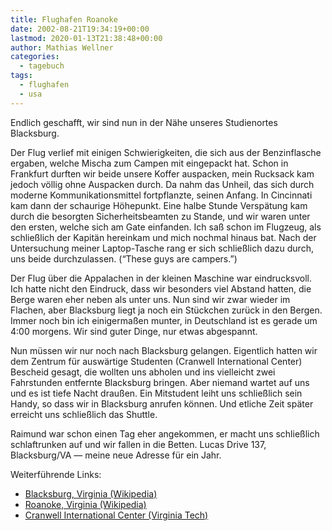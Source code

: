 ```yaml
---
title: Flughafen Roanoke
date: 2002-08-21T19:34:19+00:00
lastmod: 2020-01-13T21:38:48+00:00
author: Mathias Wellner
categories:
  - tagebuch
tags:
  - flughafen
  - usa
---
```

Endlich geschafft, wir sind nun in der Nähe unseres Studienortes Blacksburg. 
<!--more-->

Der Flug verlief mit einigen Schwierigkeiten, die sich aus der Benzinflasche ergaben, welche Mischa zum Campen mit eingepackt hat. Schon in Frankfurt durften wir beide unsere Koffer auspacken, mein Rucksack kam jedoch völlig ohne Auspacken durch. Da nahm das Unheil, das sich durch moderne Kommunikationsmittel fortpflanzte, seinen Anfang. In Cincinnati kam dann der schaurige Höhepunkt. Eine halbe Stunde Verspätung kam durch die besorgten Sicherheitsbeamten zu Stande, und wir waren unter den ersten, welche sich am Gate einfanden. Ich saß schon im Flugzeug, als schließlich der Kapitän hereinkam und mich nochmal hinaus bat. Nach der Untersuchung meiner Laptop-Tasche rang er sich schließlich dazu durch, uns beide durchzulassen. (&#8220;These guys are campers.&#8221;)

Der Flug über die Appalachen in der kleinen Maschine war eindrucksvoll. Ich hatte nicht den Eindruck, dass wir besonders viel Abstand hatten, die Berge waren eher neben als unter uns. Nun sind wir zwar wieder im Flachen, aber Blacksburg liegt ja noch ein Stückchen zurück in den Bergen. Immer noch bin ich einigermaßen munter, in Deutschland ist es gerade um 4:00 morgens. Wir sind guter Dinge, nur etwas abgespannt.

Nun müssen wir nur noch nach Blacksburg gelangen. Eigentlich hatten wir dem Zentrum für auswärtige Studenten (Cranwell International Center) Bescheid gesagt, die wollten uns abholen und ins vielleicht zwei Fahrstunden entfernte Blacksburg bringen. Aber niemand wartet auf uns und es ist tiefe Nacht draußen. Ein Mitstudent leiht uns schließlich sein Handy, so dass wir in Blacksburg anrufen können. Und etliche Zeit später erreicht uns schließlich das Shuttle.

Raimund war schon einen Tag eher angekommen, er macht uns schließlich schlaftrunken auf und wir fallen in die Betten. Lucas Drive 137, Blacksburg/VA &mdash; meine neue Adresse für ein Jahr.

Weiterführende Links:

  * [Blacksburg, Virginia (Wikipedia)](https://de.wikipedia.org/wiki/Blacksburg_%28Virginia%29)
  * [Roanoke, Virginia (Wikipedia)](https://de.wikipedia.org/wiki/Roanoke_%28Virginia%29)
  * [Cranwell International Center (Virginia Tech)](http://www.international.vt.edu/)